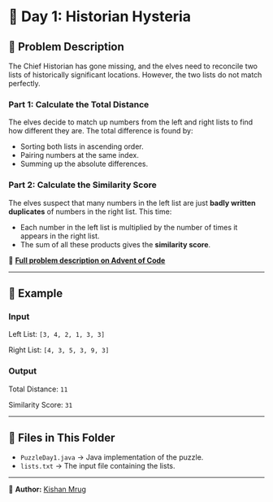 # 🎄 Day 1: Historian Hysteria

## 📜 Problem Description
The Chief Historian has gone missing, and the elves need to reconcile two lists of historically significant locations. However, the two lists do not match perfectly.

### **Part 1: Calculate the Total Distance**
The elves decide to match up numbers from the left and right lists to find how different they are. The total difference is found by:
- Sorting both lists in ascending order.
- Pairing numbers at the same index.
- Summing up the absolute differences.

### **Part 2: Calculate the Similarity Score**
The elves suspect that many numbers in the left list are just **badly written duplicates** of numbers in the right list. This time:
- Each number in the left list is multiplied by the number of times it appears in the right list.
- The sum of all these products gives the **similarity score**.

📖 **[Full problem description on Advent of Code](https://adventofcode.com/2024/day/1)**

---

## 📌 Example
### **Input**

Left List: `[3, 4, 2, 1, 3, 3]`

Right List: `[4, 3, 5, 3, 9, 3]`

### **Output**

Total Distance: `11`

Similarity Score: `31`

---

## 📂 Files in This Folder
- `PuzzleDay1.java` → Java implementation of the puzzle.
- `lists.txt` → The input file containing the lists.

---

📝 **Author:** [Kishan Mrug](https://github.com/kmrug)